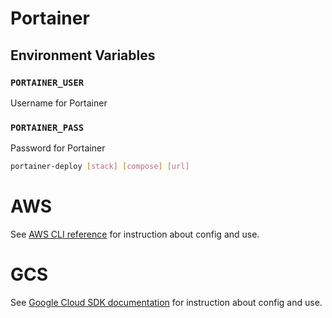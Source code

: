 # Portainer

## Environment Variables

### `PORTAINER_USER`

Username for Portainer

### `PORTAINER_PASS`

Password for Portainer


```sh
portainer-deploy [stack] [compose] [url]
```

# AWS

See [AWS CLI reference](https://docs.aws.amazon.com/cli/latest/reference/) for instruction about config and use.

# GCS

See [Google Cloud SDK documentation](https://cloud.google.com/sdk/docs/) for instruction about config and use.
